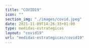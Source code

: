 ```yaml
---
title: "COVID19"
icon: ""
section_img: "./images/covid.jpeg"
date: 2021-11-09T14:26:33+01:00
type: medidas-estrategicas
layout: "covid19"
url: "medidas-estrategicas/covid19"
---
```

